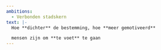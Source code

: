 ```yaml
---
ambitions:
  - Verbonden stadskern
text: |-
  Hoe **dichter** de bestemming, hoe **meer gemotiveerd**

  mensen zijn om **te voet** te gaan
---
```

